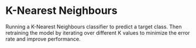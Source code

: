 # K-Nearest Neighbours

Running a K-Nearest Neighbours classifier to predict a target class. Then retraining the model by iterating over different K values to minimize the error rate and improve performance.
